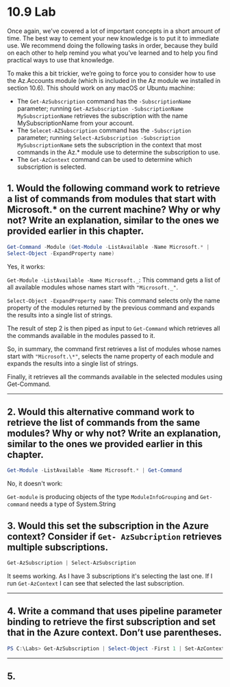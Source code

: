 # 10.9 Lab

<p>
Once again, we’ve covered a lot of important concepts in a short amount of time. 
The best way to cement your new knowledge is to put it to immediate use.
We recommend doing the following tasks in order, 
because they build on each other to help remind you what you’ve learned and to help you find practical ways to use that knowledge.
</p>
<p>
To make this a bit trickier, we’re going to force you to consider how to use the Az.Accounts module (which is included in the Az module we installed in section 10.6). This should work on any macOS or Ubuntu machine:
</p>

- The `Get-AzSubscription` command has the `-SubscriptionName` parameter; running `Get-AzSubscription -SubscriptionName MySubscriptionName` retrieves the subscription with the name MySubscriptionName from your account.
- The `Selecet-AZSubscription` command has the `-Subscription` parameter; running `Select-AzSubscription -Subscription MySubscriptionName` sets the subscription in the context that most commands in the Az.\* module use to determine the subscription to use.
- The `Get-AzContext` command can be used to determine which subscription is selected.

## 1. Would the following command work to retrieve a list of commands from modules that start with Microsoft.\* on the current machine? Why or why not? Write an explanation, similar to the ones we provided earlier in this chapter.

```powerShell
Get-Command -Module (Get-Module -ListAvailable -Name Microsoft.* |
Select-Object -ExpandProperty name)
```

Yes, it works:

`Get-Module -ListAvailable -Name Microsoft._`: This command gets a list of all available modules whose names start with `"Microsoft._"`.

`Select-Object -ExpandProperty name`: This command selects only the name property of the modules returned by the previous command and expands the results into a single list of strings.

The result of step 2 is then piped as input to `Get-Command` which retrieves all the commands available in the modules passed to it.

So, in summary, the command first retrieves a list of modules whose names start with `"Microsoft.\*"`, selects the name property of each module and expands the results into a single list of strings.

Finally, it retrieves all the commands available in the selected modules using Get-Command.

---

## 2. Would this alternative command work to retrieve the list of commands from the same modules? Why or why not? Write an explanation, similar to the ones we provided earlier in this chapter.

```powerShell
Get-Module -ListAvailable -Name Microsoft.* | Get-Command
```

No, it doesn't work:

`Get-module` is producing objects of the type `ModuleInfoGrouping` and `Get-command` needs a type of System.String

## 3. Would this set the subscription in the Azure context? Consider if `Get- AzSubcription` retrieves multiple subscriptions.

```powershell
Get-AzSubscription | Select-AzSubscription
```

It seems working. As I have 3 subscriptions it's selecting the last one.
If I run `Get-AzContext` I can see that selected the last subscription.

---

## 4. Write a command that uses pipeline parameter binding to retrieve the first subscription and set that in the Azure context. Don’t use parentheses.

```powershell
PS C:\Labs> Get-AzSubscription | Select-Object -First 1 | Set-AzContext
```
---
## 5.
